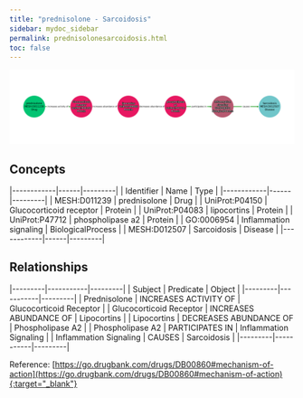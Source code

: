 ```yaml
---
title: "prednisolone - Sarcoidosis"
sidebar: mydoc_sidebar
permalink: prednisolonesarcoidosis.html
toc: false 
---
```


![Path Visualization](/images/prednisolonesarcoidosis.png)

## Concepts

|------------|------|---------|
| Identifier | Name | Type    |
|------------|------|---------|
| MESH:D011239 | prednisolone | Drug |
| UniProt:P04150 | Glucocorticoid receptor | Protein |
| UniProt:P04083 | lipocortins | Protein |
| UniProt:P47712 | phospholipase a2 | Protein |
| GO:0006954 | Inflammation signaling | BiologicalProcess |
| MESH:D012507 | Sarcoidosis | Disease |
|------------|------|---------|

## Relationships

|---------|-----------|---------|
| Subject | Predicate | Object  |
|---------|-----------|---------|
| Prednisolone | INCREASES ACTIVITY OF | Glucocorticoid Receptor |
| Glucocorticoid Receptor | INCREASES ABUNDANCE OF | Lipocortins |
| Lipocortins | DECREASES ABUNDANCE OF | Phospholipase A2 |
| Phospholipase A2 | PARTICIPATES IN | Inflammation Signaling |
| Inflammation Signaling | CAUSES | Sarcoidosis |
|---------|-----------|---------|

Reference: [https://go.drugbank.com/drugs/DB00860#mechanism-of-action](https://go.drugbank.com/drugs/DB00860#mechanism-of-action){:target="_blank"}